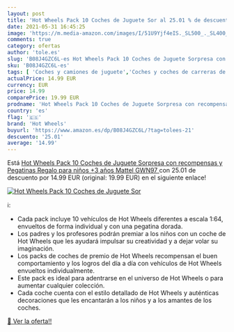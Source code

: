 ```yaml
---
layout: post
title: 'Hot Wheels Pack 10 Coches de Juguete Sor al 25.01 % de descuento'
date: 2021-05-31 16:45:25
image: 'https://m.media-amazon.com/images/I/51U9Yjf4eIS._SL500_._SL400_.jpg'
comments: true
category: ofertas
author: 'tole.es'
slug: 'B08J4GZC6L-es Hot Wheels Pack 10 Coches de Juguete Sorpresa con...'
sku: 'B08J4GZC6L-es'
tags: [ 'Coches y camiones de juguete','Coches y coches de carreras de juguete para niños','Costura y manualidades','Hogar y cocina','Juguetes','Juguetes y juegos','Modelismo y maquetas','Modelos prefabricados de vehículos de motor','Modelos prefabricados y de molde fundido','Vehículos de juguete para niños','hot wheels','mattel', ]
actualPrice: 14.99 EUR
currency: EUR
price: 14.99
comparePrice: 19.99 EUR
prodname: 'Hot Wheels Pack 10 Coches de Juguete Sorpresa con recompensas y Pegatinas  Regalo para niños +3 años  Mattel GWN97 '
country: 'es'
flag: '🇪🇸'
brand: 'Hot Wheels'
buyurl: 'https://www.amazon.es/dp/B08J4GZC6L/?tag=tolees-21'
descuento: '25.01'
average: '14.99'
---
```


Está [Hot Wheels Pack 10 Coches de Juguete Sorpresa con recompensas y Pegatinas  Regalo para niños +3 años  Mattel GWN97 ](https://www.amazon.es/dp/B08J4GZC6L/?tag=tolees-21) con 25.01 de descuento por 14.99 EUR (original: 19.99 EUR) en el siguiente enlace!

[![Hot Wheels Pack 10 Coches de Juguete Sor](https://m.media-amazon.com/images/I/51U9Yjf4eIS._SL500_._SL400_.jpg)](https://www.amazon.es/dp/B08J4GZC6L/?tag=tolees-21)

ℹ️:

- Cada pack incluye 10 vehículos de Hot Wheels diferentes a escala 1:64, envueltos de forma individual y con una pegatina dorada.
- Los padres y los profesores podrán premiar a los niños con un coche de Hot Wheels que les ayudará impulsar su creatividad y a dejar volar su imaginación.
- Los packs de coches de premio de Hot Wheels recompensan el buen comportamiento y los logros del día a día con vehículos de Hot Wheels envueltos individualmente.
- Este pack es ideal para adentrarse en el universo de Hot Wheels o para aumentar cualquier colección.
- Cada coche cuenta con el estilo detallado de Hot Wheels y auténticas decoraciones que les encantarán a los niños y a los amantes de los coches.

[🛒 Ver la oferta!!](https://www.amazon.es/dp/B08J4GZC6L/?tag=tolees-21)
